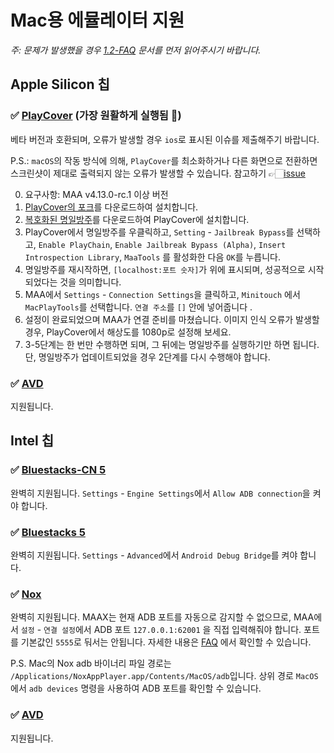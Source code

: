 # Mac용 에뮬레이터 지원

_주: 문제가 발생했을 경우 [1.2-FAQ](1.2-FAQ.md) 문서를 먼저 읽어주시기 바랍니다._

## Apple Silicon 칩

### ✅ [PlayCover](https://playcover.io) (가장 원활하게 실행됨 🚀)

베타 버전과 호환되며, 오류가 발생할 경우 `ios`로 표시된 이슈를 제출해주기 바랍니다.

P.S.: `macOS`의 작동 방식에 의해, `PlayCover`를 최소화하거나 다른 화면으로 전환하면 스크린샷이 제대로 출력되지 않는 오류가 발생할 수 있습니다. 참고하기 👉🏻️[issue](https://github.com/MaaAssistantArknights/MaaAssistantArknights/issues/4371#issuecomment-1527977512)

0. 요구사항: MAA v4.13.0-rc.1 이상 버전
1. [PlayCover의 포크](https://github.com/hguandl/PlayCover/releases)를 다운로드하여 설치합니다.
2. [복호화된 명일방주](https://decrypt.day/app/id1454663939)를 다운로드하여 PlayCover에 설치합니다.
3. PlayCover에서 명일방주를 우클릭하고, `Setting` - `Jailbreak Bypass`를 선택하고, `Enable PlayChain`, `Enable Jailbreak Bypass (Alpha)`, `Insert Introspection Library`, `MaaTools` 를 활성화한 다음 `OK`를 누릅니다.
4. 명일방주를 재시작하면, `[localhost:포트 숫자]`가 위에 표시되며, 성공적으로 시작되었다는 것을 의미합니다.
5. MAA에서 `Settings` - `Connection Settings`을 클릭하고, `Minitouch` 에서 `MacPlayTools`를 선택합니다. `연결 주소`를 `[]` 안에 넣어줍니다 .
6. 설정이 완료되었으며 MAA가 연결 준비를 마쳤습니다. 이미지 인식 오류가 발생할 경우, PlayCover에서 해상도를 1080p로 설정해 보세요.
7. 3-5단계는 한 번만 수행하면 되며, 그 뒤에는 명일방주를 실행하기만 하면 됩니다. 단, 명일방주가 업데이트되었을 경우 2단계를 다시 수행해야 합니다.

### ✅ [AVD](https://developer.android.com/studio/run/managing-avds)

지원됩니다.

## Intel 칩

### ✅ [Bluestacks-CN 5](https://www.bluestacks.cn/)

완벽히 지원됩니다. `Settings` - `Engine Settings`에서 `Allow ADB connection`을 켜야 합니다.

### ✅ [Bluestacks 5](https://www.bluestacks.com/ko/)

완벽히 지원됩니다. `Settings` - `Advanced`에서 `Android Debug Bridge`를 켜야 합니다.

### ✅ [Nox](https://kr.bignox.com/)

완벽히 지원됩니다. MAAX는 현재 ADB 포트를 자동으로 감지할 수 없으므로, MAA에서 `설정` - `연결 설정`에서 ADB 포트 `127.0.0.1:62001` 을 직접 입력해줘야 합니다. 포트를 기본값인 `5555`로 둬서는 안됩니다. 자세한 내용은 [FAQ](1.2-FAQ.md#주요-Android-에뮬레이터의-ADB-포트) 에서 확인할 수 있습니다.

P.S. Mac의 Nox adb 바이너리 파일 경로는 `/Applications/NoxAppPlayer.app/Contents/MacOS/adb`입니다. 상위 경로 `MacOS` 에서 `adb devices` 명령을 사용하여 ADB 포트를 확인할 수 있습니다.

### ✅ [AVD](https://developer.android.com/studio/run/managing-avds?hl=ko)

지원됩니다.
